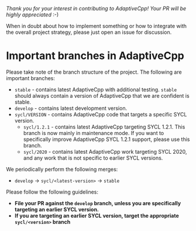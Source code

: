 *Thank you for your interest in contributing to AdaptiveCpp! Your PR will be highly appreciated* :-) 

When in doubt about how to implement something or how to integrate with the overall project strategy, please just open an issue for discussion.

# Important branches in AdaptiveCpp

Please take note of the branch structure of the project. The following are important branches:

* `stable` - contains latest AdaptiveCpp with additional testing. `stable` should always contain a version of AdaptiveCpp that we are confident is stable.
* `develop` - contains latest development version.
* `sycl/VERSION` - contains AdaptiveCpp code that targets a specific SYCL version.
   - `sycl/1.2.1` - contains latest AdaptiveCpp targeting SYCL 1.2.1. This branch is now mainly in maintenance mode. If you want to specifically improve AdaptiveCpp SYCL 1.2.1 support, please use this branch.
   - `sycl/2020` - contains latest AdaptiveCpp work targeting SYCL 2020, and any work that is not specific to earlier SYCL versions.

We periodically perform the following merges:
* `develop` -> `sycl/<latest-version>` -> `stable`


Please follow the following guidelines:
* **File your PR against the `develop` branch, unless you are specifically targeting an earlier SYCL version.**
* **If you are targeting an earlier SYCL version, target the appropriate `sycl/<version>` branch**
   
